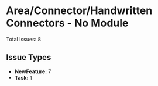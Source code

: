 # Area/Connector/Handwritten Connectors - No Module

Total Issues: 8

## Issue Types

- **NewFeature:** 7
- **Task:** 1

